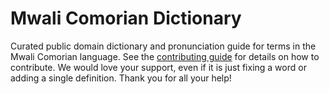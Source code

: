 
# Mwali Comorian Dictionary

Curated public domain dictionary and pronunciation guide for terms in the Mwali Comorian language. See the [contributing guide](https://github.com/drumworkteam/term/blob/make/.github/contributing.md) for details on how to contribute. We would love your support, even if it is just fixing a word or adding a single definition. Thank you for all your help!